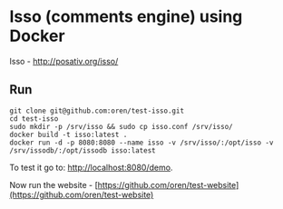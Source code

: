 # Isso (comments engine) using Docker

Isso - http://posativ.org/isso/

## Run

    git clone git@github.com:oren/test-isso.git
    cd test-isso
    sudo mkdir -p /srv/isso && sudo cp isso.conf /srv/isso/
    docker build -t isso:latest .
    docker run -d -p 8080:8080 --name isso -v /srv/isso/:/opt/isso -v /srv/issodb/:/opt/issodb isso:latest

To test it go to: [http://localhost:8080/demo](http://localhost:8080/demo).

Now run the website - [https://github.com/oren/test-website](https://github.com/oren/test-website)

